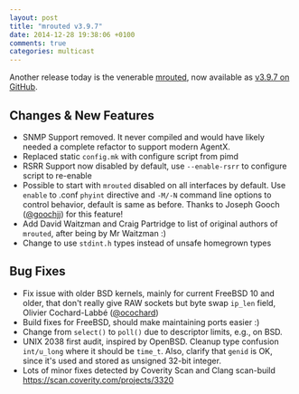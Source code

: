 ```yaml
---
layout: post
title: "mrouted v3.9.7"
date: 2014-12-28 19:38:06 +0100
comments: true
categories: multicast
---
```


Another release today is the venerable [mrouted](/mrouted.html), now
available as
[v3.9.7 on GitHub](https://github.com/troglobit/mrouted/releases/tag/3.9.7).

Changes & New Features
----------------------
- SNMP Support removed.  It never compiled and would have likely
  needed a complete refactor to support modern AgentX.
- Replaced static `config.mk` with configure script from pimd
- RSRR Support now disabled by default, use `--enable-rsrr` to configure
  script to re-enable
- Possible to start with `mrouted` disabled on all interfaces by
  default.  Use `enable` to .conf `phyint` directive and `-M/-N` command
  line options to control behavior, default is same as before.  Thanks
  to Joseph Gooch ([@goochjj](https://github.com/goochjj)) for this feature!
- Add David Waitzman and Craig Partridge to list of original authors
  of `mrouted`, after being by Mr Waitzman :)
- Change to use `stdint.h` types instead of unsafe homegrown types

Bug Fixes
---------
- Fix issue with older BSD kernels, mainly for current FreeBSD 10 and
  older, that don't really give RAW sockets but byte swap `ip_len`
  field, Olivier Cochard-Labbé ([@ocochard](https://github.com/ocochard))
- Build fixes for FreeBSD, should make maintaining ports easier :)
- Change from `select()` to `poll()` due to descriptor limits, e.g.,
  on BSD.
- UNIX 2038 first audit, inspired by OpenBSD.  Cleanup type confusion
  `int/u_long` where it should be `time_t`.  Also, clarify that `genid`
  is OK, since it's used and stored as unsigned 32-bit integer.
- Lots of minor fixes detected by Coverity Scan and Clang scan-build
  https://scan.coverity.com/projects/3320

